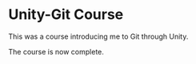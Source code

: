 # Unity-Git Course

This was a course introducing me to Git through Unity.

The course is now complete.
